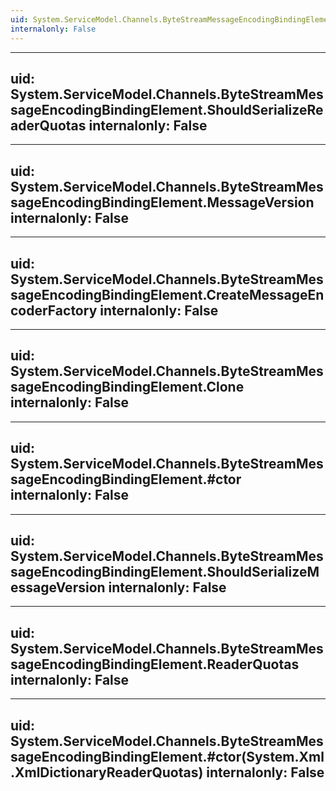 ```yaml
---
uid: System.ServiceModel.Channels.ByteStreamMessageEncodingBindingElement
internalonly: False
---
```


---
uid: System.ServiceModel.Channels.ByteStreamMessageEncodingBindingElement.ShouldSerializeReaderQuotas
internalonly: False
---

---
uid: System.ServiceModel.Channels.ByteStreamMessageEncodingBindingElement.MessageVersion
internalonly: False
---

---
uid: System.ServiceModel.Channels.ByteStreamMessageEncodingBindingElement.CreateMessageEncoderFactory
internalonly: False
---

---
uid: System.ServiceModel.Channels.ByteStreamMessageEncodingBindingElement.Clone
internalonly: False
---

---
uid: System.ServiceModel.Channels.ByteStreamMessageEncodingBindingElement.#ctor
internalonly: False
---

---
uid: System.ServiceModel.Channels.ByteStreamMessageEncodingBindingElement.ShouldSerializeMessageVersion
internalonly: False
---

---
uid: System.ServiceModel.Channels.ByteStreamMessageEncodingBindingElement.ReaderQuotas
internalonly: False
---

---
uid: System.ServiceModel.Channels.ByteStreamMessageEncodingBindingElement.#ctor(System.Xml.XmlDictionaryReaderQuotas)
internalonly: False
---
